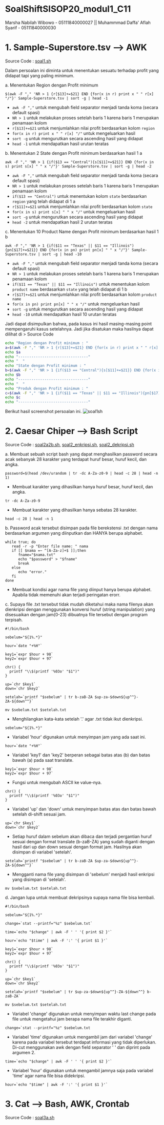 # SoalShiftSISOP20_modul1_C11

Marsha Nabilah Wibowo - 05111840000027 || Muhammmad Daffa' Aflah Syarif - 05111840000030

# 1. Sample-Superstore.tsv --> AWK
Source Code : [soal1.sh](https://github.com/daffaaflah6/SoalShiftSISOP20_modul1_C11/blob/master/soal1/soal1.sh)

Dalam persoalan ini diminta untuk menentukan sesuatu terhadap profit yang didapat tapi yang paling minimum.

a. Menentukan Region dengan Profit minimum
```
$(awk -F "," 'NR > 1 {r[$13]+=$21} END {for(x in r) print x " " r[x] "/"}' Sample-Superstore.tsv | sort -g | head -1
```
- `awk -F ","` untuk mengubah field separator menjadi tanda koma (secara default spasi)
- `NR > 1` untuk melakukan proses setelah baris 1 karena baris 1 merupakan penamaan kolom
- `r[$13]+=$21` untuk menjumlahkan nilai profit berdasarkan kolom `region`
- `for(x in r) print x " " r[x] "/"` untuk mengeluarkan hasil
- `sort -g` untuk mengurutkan secara ascending hasil yang didapat
- `head -1` untuk mendapatkan hasil urutan teratas

b. Menentukan 2 State dengan Profit minimum berdasarkan hasil 1 a
```
awk -F "," 'NR > 1 {if($13 == "Central"){s[$11]+=$21}} END {for(x in s) print s[x] " " x "/"}' Sample-Superstore.tsv | sort -g | head -2
```
- `awk -F ","` untuk mengubah field separator menjadi tanda koma (secara default spasi)
- `NR > 1` untuk melakukan proses setelah baris 1 karena baris 1 merupakan penamaan kolom
- `if($13 == "Central")` untuk menentukan kolom `state` berdasarkan `region` yang telah didapat di 1 a
- `r[$11]+=$21` untuk menjumlahkan nilai profit berdasarkan kolom `state`
- `for(x in s) print s[x] " " x "/"` untuk mengeluarkan hasil
- `sort -g` untuk mengurutkan secara ascending hasil yang didapat
- `head -2` untuk mendapatkan hasil 2 urutan teratas

c. Menentukan 10 Product Name dengan Profit minimum berdasarkan hasil 1 b
```
awk -F "," 'NR > 1 {if($11 == "Texas" || $11 == "Illinois"){pn[$17]+=$21}} END {for(x in pn) print pn[x] " " x "/"}' Sample-Superstore.tsv | sort -g | head -10
```
- `awk -F ","` untuk mengubah field separator menjadi tanda koma (secara default spasi)
- `NR > 1` untuk melakukan proses setelah baris 1 karena baris 1 merupakan penamaan kolom
- `if($11 == "Texas" || $11 == "Illinois")` untuk menentukan kolom `product name` berdasarkan `state` yang telah didapat di 1 b
- `r[$17]+=$21` untuk menjumlahkan nilai profit berdasarkan kolom `product name`
- `for(x in pn) print pn[x] " " x "/"` untuk mengeluarkan hasil
- `sort -g` untuk mengurutkan secara ascending hasil yang didapat
- `head -10` untuk mendapatkan hasil 10 urutan teratas

Jadi dapat disimpulkan bahwa, pada kasus ini hasil masing-masing point mempengaruhi kasus setelahnya. Jadi jika disatukan maka hasilnya dapat dilihat di > Source Code
```sh
echo "Region dengan Profit minimum : "
a=$(awk -F "," 'NR > 1 {r[$13]+=$21} END {for(x in r) print x " " r[x] "/"}' Sample-Superstore.tsv | sort -g | head -1)
echo $a
echo "--------------------------------"
echo "	"
echo "State dengan Profit minimum : "
b=$(awk -F "," 'NR > 1 {if($13 == "Central"){s[$11]+=$21}} END {for(x in s) print s[x] " " x "/"}' Sample-Superstore.tsv | sort -g | head -2)
echo $b
echo "--------------------------------"
echo "	"
echo "Produk dengan Profit minimum : "
c=$(awk -F "," 'NR > 1 {if($11 == "Texas" || $11 == "Illinois"){pn[$17]+=$21}} END {for(x in pn) print pn[x] " " x "/"}' Sample-Superstore.tsv | sort -g | head -10)
echo $c
echo "--------------------------------"
```
Berikut hasil screenshot persoalan ini.
![soal1sh](https://user-images.githubusercontent.com/52326074/75002830-53728e00-5498-11ea-99a3-8b9bd8575b9d.jpg)

# 2. Caesar Chiper --> Bash Script
Source Code : [soal2a2b.sh](https://github.com/daffaaflah6/SoalShiftSISOP20_modul1_C11/blob/master/soal2/soal2a2b.sh), [soal2_enkripsi.sh](https://github.com/daffaaflah6/SoalShiftSISOP20_modul1_C11/blob/master/soal2/soal2_enkripsi.sh), [soal2_dekripsi.sh](https://github.com/daffaaflah6/SoalShiftSISOP20_modul1_C11/blob/master/soal2/soal2_dekripsi.sh)

a. Membuat sebuah script bash yang dapat menghasilkan password secara acak sebanyak 28 karakter yang terdapat huruf
besar, huruf kecil, dan angka. 

```
password=$(head /dev/urandom | tr -dc A-Za-z0-9 | head -c 28 | head -n 1)
```

- Membuat karakter yang dihasilkan hanya huruf besar, huruf kecil, dan angka.

```
tr -dc A-Za-z0-9
``` 

- Membuat karakter yang dihasilkan hanya sebatas 28 karakter.

```
head -c 28 | head -n 1
``` 

b. Password acak tersebut disimpan pada file berekstensi .txt dengan nama berdasarkan argumen yang diinputkan dan HANYA berupa alphabet.

```
while true; do
   read -r -p "Enter file name: " nama
   if [[ $nama =~ ^[A-Za-z]+$ ]];then
      fname="$nama.txt"
      echo "$password" > "$fname"
      break
   else
      echo "error."
   fi
done
```

- Membuat kondisi agar nama file yang diinput hanya berupa alphabet. Apabila tidak memenuhi akan terjadi peringatan erorr.

c. Supaya file .txt tersebut tidak mudah diketahui maka nama filenya akan dienkripsi dengan menggunakan konversi huruf (string manipulation) yang disesuaikan dengan jam(0-23) dibuatnya file tersebut dengan program terpisah.

```
#!/bin/bash

sebelum="${1%.*}"

hour=`date "+%H"`

key1=`expr $hour + 98`
key2=`expr $hour + 97`

chr() {
  printf "\\$(printf '%03o' "$1")"
}

up=`chr $key1`
down=`chr $key2`

setelah=`printf "$sebelum" | tr b-zaB-ZA $up-za-$down${up^^}-ZA-${down^^}`

mv $sebelum.txt $setelah.txt
```

- Menghilangkan kata-kata setelah '.' agar .txt tidak ikut dienkripsi.
```
sebelum="${1%.*}"
```

- Variabel 'hour' digunakan untuk menyimpan jam yang ada saat ini.
```
hour=`date "+%H"`
```

- Variabel 'key1' dan 'key2' berperan sebagai batas atas (b) dan batas bawah (a) pada saat translate.
```
key1=`expr $hour + 98`
key2=`expr $hour + 97`
```

- Fungsi untuk mengubah ASCII ke value-nya.
```
chr() {
  printf "\\$(printf '%03o' "$1")"
}
```

- Variabel 'up' dan 'down' untuk menyimpan batas atas dan batas bawah setelah di-shift sesuai jam.
```
up=`chr $key1`
down=`chr $key2`
```

- Setiap huruf dalam sebelum akan dibaca dan terjadi pergantian huruf sesuai dengan format translate (b-zaB-ZA) yang sudah diganti dengan hasil dari up dan down sesuai dengan format jam. Hasilnya akan disimpan di variabel 'setelah'.
```
setelah=`printf "$sebelum" | tr b-zaB-ZA $up-za-$down${up^^}-ZA-${down^^}`
```

- Mengganti nama file yang disimpan di 'sebelum' menjadi hasil enkripsi yang disimpan di 'setelah'.
```
mv $sebelum.txt $setelah.txt
```

d. Jangan lupa untuk membuat dekripsinya supaya nama file bisa kembali.

```
#!/bin/bash

sebelum="${1%.*}"

change=`stat --printf="%z" $sebelum.txt`

time=`echo "$change" | awk -F ' ' '{ print $2 }'`

hour=`echo "$time" | awk -F ':' '{ print $1 }'`

key1=`expr $hour + 98`
key2=`expr $hour + 97`

chr() {
  printf "\\$(printf '%03o' "$1")"
}

up=`chr $key1`
down=`chr $key2`

setelah=`printf "$sebelum" | tr $up-za-$down${up^^}-ZA-${down^^} b-zaB-ZA`

mv $sebelum.txt $setelah.txt
```

- Variabel 'change' digunakan untuk menyimpan waktu last change pada file untuk mengetahui jam berapa nama file terakhir diganti.
```
change=`stat --printf="%z" $sebelum.txt
```

- Variabel 'time' digunakan untuk mengambil jam dari variabel 'change' karena pada variabel tersebut terdapat informasi yang tidak diperlukan. Di-cut menggunakan awk dengan field separator ' ' dan diprint pada argumen 2.
```
time=`echo "$change" | awk -F ' ' '{ print $2 }'`
```

- Variabel 'hour' digunakan untuk mengambil jamnya saja pada variabel 'time' agar nama file bisa didekripsi.
```
hour=`echo "$time" | awk -F ':' '{ print $1 }'`
```

# 3. Cat --> Bash, AWK, Crontab
Source Code : [soal3a.sh](https://github.com/daffaaflah6/SoalShiftSISOP20_modul1_C11/blob/master/soal3/soal3a.sh)
